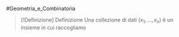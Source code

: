 #Geometria_e_Combinatoria 
>[!Definizione]  Definizione
>Una collezione di dati ($x_{1},\dots ,x_{n}$) è un insieme in cui raccogliamo